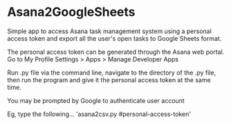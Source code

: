 # Asana2GoogleSheets

Simple app to access Asana task management system using a personal access token and export all the user's open tasks to Google Sheets format.

The personal access token can be generated through the Asana web portal. Go to My Profile Settings > Apps > Manage Developer Apps

Run .py file via the command line, navigate to the directory of the .py file, then run the program and give it the personal access token at the same time.

You may be prompted by Google to authenticate user account

Eg, type the following... 'asana2csv.py #personal-access-token'